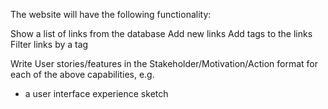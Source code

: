 The website will have the following functionality:

Show a list of links from the database
Add new links
Add tags to the links
Filter links by a tag


Write User stories/features in the Stakeholder/Motivation/Action format for each of the above capabilities, e.g.


+ a user interface experience sketch
